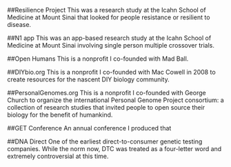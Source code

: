 ##Resilience Project
This was a research study at the Icahn School of Medicine at Mount Sinai that looked for people resistance or resilient to disease.

##N1 app
This was an app-based research study at the Icahn School of Medicine at Mount Sinai involving single person multiple crossover trials.

##Open Humans
This is a nonprofit I co-founded with Mad Ball.

##DIYbio.org
This is a nonprofit I co-founded with Mac Cowell in 2008 to create resources for the nascent DIY biology community.

##PersonalGenomes.org
This is a nonprofit I co-founded with George Church to organize the international Personal Genome Project consortium: a collection of research studies that invited people to open source their biology for the benefit of humankind.

##GET Conference
An annual conference I produced that 

##DNA Direct
One of the earliest direct-to-consumer genetic testing companies. While the norm now, DTC was treated as a four-letter word and extremely controversial at this time.
